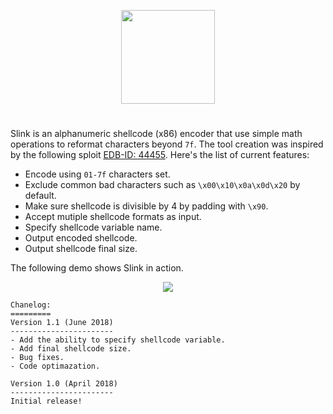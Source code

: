 <p align="center">
  <img  highet=150 width=150 src="https://github.com/ihack4falafel/Slink/blob/master/_Logo_.png">
</p>

# 
Slink is an alphanumeric shellcode (x86) encoder that use simple math operations to reformat characters beyond `7f`. The tool creation was inspired by the following sploit [EDB-ID: 44455](https://exploit-db.com/exploits/44455/). Here's the list of current features:

- Encode using `01-7f` characters set.
- Exclude common bad characters such as `\x00\x10\x0a\x0d\x20` by default.
- Make sure shellcode is divisible by 4 by padding with `\x90`.
- Accept mutiple shellcode formats as input.
- Specify shellcode variable name.
- Output encoded shellcode.
- Output shellcode final size.


The following demo shows Slink in action.

<p align="center">
  <img  src="https://github.com/ihack4falafel/Slink/blob/master/Demo.gif">
</p>

```
Chanelog:
=========
Version 1.1 (June 2018)
-----------------------
- Add the ability to specify shellcode variable. 
- Add final shellcode size.
- Bug fixes.
- Code optimazation.

Version 1.0 (April 2018)
-----------------------
Initial release!
```
